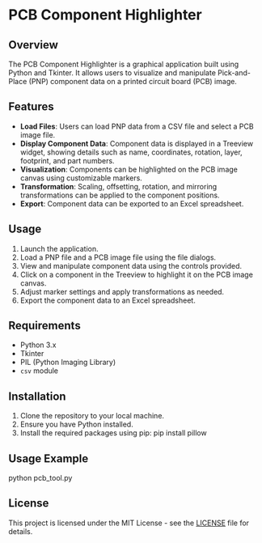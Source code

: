 # PCB Component Highlighter
## Overview
The PCB Component Highlighter is a graphical application built using Python and Tkinter. It allows users to visualize and manipulate Pick-and-Place (PNP) component data on a printed circuit board (PCB) image.
## Features
- **Load Files**: Users can load PNP data from a CSV file and select a PCB image file.
- **Display Component Data**: Component data is displayed in a Treeview widget, showing details such as name, coordinates, rotation, layer, footprint, and part numbers.
- **Visualization**: Components can be highlighted on the PCB image canvas using customizable markers.
- **Transformation**: Scaling, offsetting, rotation, and mirroring transformations can be applied to the component positions.
- **Export**: Component data can be exported to an Excel spreadsheet.
## Usage
1. Launch the application.
2. Load a PNP file and a PCB image file using the file dialogs.
3. View and manipulate component data using the controls provided.
4. Click on a component in the Treeview to highlight it on the PCB image canvas.
5. Adjust marker settings and apply transformations as needed.
6. Export the component data to an Excel spreadsheet.
## Requirements
- Python 3.x
- Tkinter
- PIL (Python Imaging Library)
- `csv` module
## Installation
1. Clone the repository to your local machine.
2. Ensure you have Python installed.
3. Install the required packages using pip:
pip install pillow
## Usage Example
python pcb_tool.py
## License
This project is licensed under the MIT License - see the [LICENSE](LICENSE) file for details.
